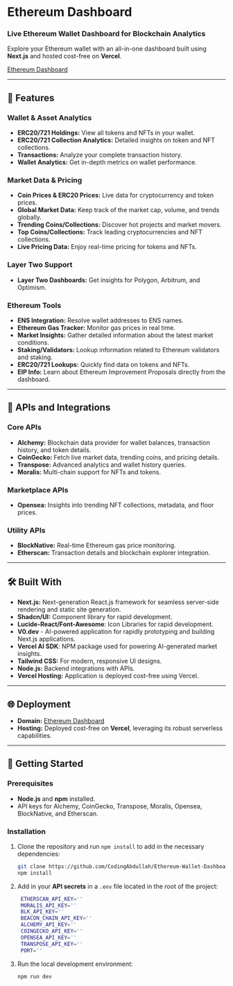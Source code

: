 # Ethereum Dashboard  

### Live Ethereum Wallet Dashboard for Blockchain Analytics  
Explore your Ethereum wallet with an all-in-one dashboard built using **Next.js** and hosted cost-free on **Vercel**. 

[Ethereum Dashboard](https://ethereumdashboard.dev)

---

## 🚀 Features  

### Wallet & Asset Analytics  
- **ERC20/721 Holdings:** View all tokens and NFTs in your wallet.  
- **ERC20/721 Collection Analytics:** Detailed insights on token and NFT collections.  
- **Transactions:** Analyze your complete transaction history.  
- **Wallet Analytics:** Get in-depth metrics on wallet performance.  

### Market Data & Pricing  
- **Coin Prices & ERC20 Prices:** Live data for cryptocurrency and token prices.  
- **Global Market Data:** Keep track of the market cap, volume, and trends globally.  
- **Trending Coins/Collections:** Discover hot projects and market movers.  
- **Top Coins/Collections:** Track leading cryptocurrencies and NFT collections.  
- **Live Pricing Data:** Enjoy real-time pricing for tokens and NFTs.  

### Layer Two Support  
- **Layer Two Dashboards:** Get insights for Polygon, Arbitrum, and Optimism.  

### Ethereum Tools  
- **ENS Integration:** Resolve wallet addresses to ENS names.  
- **Ethereum Gas Tracker:** Monitor gas prices in real time.  
- **Market Insights:** Gather detailed information about the latest market conditions.
- **Staking/Validators:** Lookup information related to Ethereum validators and staking.
- **ERC20/721 Lookups:** Quickly find data on tokens and NFTs.  
- **EIP Info:** Learn about Ethereum Improvement Proposals directly from the dashboard.  

---

## 🔌 APIs and Integrations  

### Core APIs  
- **Alchemy:** Blockchain data provider for wallet balances, transaction history, and token details.  
- **CoinGecko:** Fetch live market data, trending coins, and pricing details.  
- **Transpose:** Advanced analytics and wallet history queries.  
- **Moralis:** Multi-chain support for NFTs and tokens.  

### Marketplace APIs  
- **Opensea:** Insights into trending NFT collections, metadata, and floor prices.  

### Utility APIs  
- **BlockNative:** Real-time Ethereum gas price monitoring.  
- **Etherscan:** Transaction details and blockchain explorer integration.  

---

## 🛠️ Built With  

- **Next.js:** Next-generation React.js framework for seamless server-side rendering and static site generation.  
- **Shadcn/UI:** Component library for rapid development.
- **Lucide-React/Font-Awesome**: Icon Libraries for rapid development.
- **V0.dev** - AI-powered application for rapidly prototyping and building Next.js applications.
- **Vercel AI SDK**: NPM package used for powering AI-generated market insights.
- **Tailwind CSS:** For modern, responsive UI designs.
- **Node.js:** Backend integrations with APIs.
- **Vercel Hosting:** Application is deployed cost-free using Vercel.

---

## 🌐 Deployment  

- **Domain:** [Ethereum Dashboard](https://ethereumdashboard.dev)  
- **Hosting:** Deployed cost-free on **Vercel**, leveraging its robust serverless capabilities.  

---

## 🚀 Getting Started  

### Prerequisites  
- **Node.js** and **npm** installed.  
- API keys for Alchemy, CoinGecko, Transpose, Moralis, Opensea, BlockNative, and Etherscan.  

### Installation  
1. Clone the repository and run <code>npm install</code> to add in the necessary dependencies:  
   ```bash  
   git clone https://github.com/CodingAbdullah/Ethereum-Wallet-Dashboard.git 
   npm install

2. Add in your <b>API secrets</b> in a <code>.env</code> file located in the root of the project:  
   ```bash  
    ETHERSCAN_API_KEY=''
    MORALIS_API_KEY=''
    BLK_API_KEY=''
    BEACON_CHAIN_API_KEY=''
    ALCHEMY_API_KEY=''
    COINGECKO_API_KEY=''
    OPENSEA_API_KEY=''
    TRANSPOSE_API_KEY=''
    PORT=''

3. Run the local development environment:
    ```bash
    npm run dev